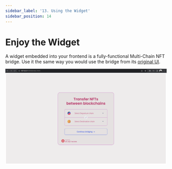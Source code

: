```yaml
---
sidebar_label: '13. Using the Widget'
sidebar_position: 14
---
```


# Enjoy the Widget

A widget embedded into your frontend is a fully-functional Multi-Chain NFT bridge. Use it the same way you would use the bridge from its [original UI](https://bridge.xp.network/).

![Enjoy](../static/img/../../../static/img/widget/17.png)